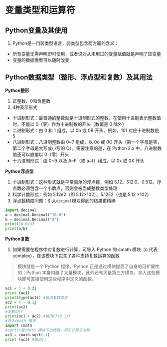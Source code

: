 # 变量类型和运算符

## Python变量及其使用
1. Python是一门弱类型语言，弱类型包含两方面的含义：
  - 所有变量无需声明即可使用，或者说对从未用过的变量赋值就是声明了应变量
  - 变量的数据类型可以随时改变

## Python数据类型（整形、浮点型和复数）及其用法
**Python整形**
1. 正整数、0和负整数
2. 4种表示形式
  - 十进制形式：最普通的整数就是十进制形式的整数，在使用十进制表示整数值时，不能以 0（零）作为十进制数的开头（数值是 0 除外）
  - 二进制形式：由 0 和 1 组成，以 0b 或 0B 开头。例如，101 对应十进制数是 5
  - 八进制形式：八进制整数由 0~7 组成，以 0o 或 0O 开头（第一个字母是零，第二个字母是大写或小写的 O）。需要注意的是，在 Python 2.x 中，八进制数值还可以直接以 0（零）开头
  - 十六进制形式：由 0~9 以及 A~F（或 a~f）组成，以 0x 或 0X 开头

**Python浮点型**
1. 十进制形式：这种形式就是平常简单的浮点数，例如 5.12、512.0、0.512。浮点数必须包含一个小数点，否则会被当成整数类型处理
2. 科学计数形式：例如 5.12e2（即 5.12×102）、5.12E2（也是 5.12 ×102）
3. 浮点数精度问题：引入`decimal`模块得到的结果更精确
```python
import decimal
a = decimal.Decimal("10.0")
b = decimal.Decimal("3")
print(10.0/3)
print(a/b)
```

**Python复数**
1. 如果需要在程序中对复数进行计算，可导入 Python 的 cmath 模块（c 代表 complex），在该模块下包含了各种支持复数运算的函数
> 模块就是一个 Python 程序，Python 正是通过模块提高了自身的可扩展性的；Python 本身内置了大量模块，此外还有大量第三方模块，导入这些模块即可直接使用这些程序中定义的函数。

```python
ac1 = 3 + 0.2j
print (ac1)
print(type(ac1)) #输出复数类型
ac2 = 4 - 0.1j
print(ac2)
#复数运行
print(ac1 + ac2) #输出(7+0.1j)
#导入cmath 模块
import cmath
#sqrt()是cmath 模块下的商数，用于计算平方根
ac3 = cmath.sqrt(-1)
print (ac3) #输出1j
```

